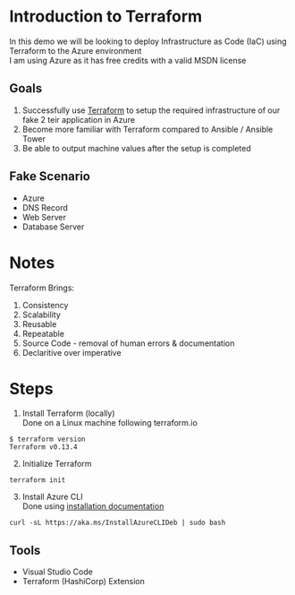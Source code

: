 # Introduction to Terraform
In this demo we will be looking to deploy Infrastructure as Code (IaC) using Terraform to the Azure environment   
I am using Azure as it has free credits with a valid MSDN license

## Goals
1. Successfully use [Terraform](https://www.terraform.io) to setup the required infrastructure of our fake 2 teir application in Azure
2. Become more familiar with Terraform compared to Ansible / Ansible Tower
3. Be able to output machine values after the setup is completed

## Fake Scenario
- Azure
- DNS Record
- Web Server
- Database Server

# Notes
Terraform Brings:
1. Consistency
2. Scalability
3. Reusable
4. Repeatable
5. Source Code - removal of human errors & documentation
6. Declaritive over imperative 

# Steps
1. Install Terraform (locally)   
Done on a Linux machine following terraform.io
```
$ terraform version
Terraform v0.13.4
```
2. Initialize Terraform
```
terraform init
```
3. Install Azure CLI   
Done using [installation documentation](https://docs.microsoft.com/en-us/cli/azure/install-azure-cli-apt)
```
curl -sL https://aka.ms/InstallAzureCLIDeb | sudo bash
```

## Tools
- Visual Studio Code
- Terraform (HashiCorp) Extension
